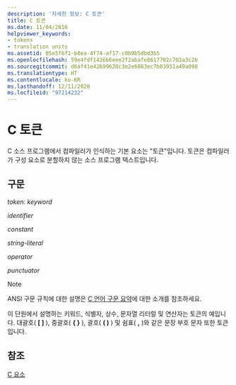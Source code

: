 ```yaml
---
description: '자세한 정보: C 토큰'
title: C 토큰
ms.date: 11/04/2016
helpviewer_keywords:
- tokens
- translation units
ms.assetid: 05e5f6f1-b8ea-4f74-af17-c0b9b5dbd3b5
ms.openlocfilehash: 59e4fdf1426b6eee2f2abafe8617782c702a3c2b
ms.sourcegitcommit: d6af41e42699628c3e2e6063ec7b03931a49a098
ms.translationtype: HT
ms.contentlocale: ko-KR
ms.lasthandoff: 12/11/2020
ms.locfileid: "97214232"
---
```

# <a name="c-tokens"></a>C 토큰

C 소스 프로그램에서 컴파일러가 인식하는 기본 요소는 "토큰"입니다. 토큰은 컴파일러가 구성 요소로 분할하지 않는 소스 프로그램 텍스트입니다.

## <a name="syntax"></a>구문

*token*: *keyword*

*identifier*

*constant*

*string-literal*

*operator*

*punctuator*

> [!NOTE]
> ANSI 구문 규칙에 대한 설명은 [C 언어 구문 요약](../c-language/c-language-syntax-summary.md)에 대한 소개를 참조하세요.

이 단원에서 설명하는 키워드, 식별자, 상수, 문자열 리터럴 및 연산자는 토큰의 예입니다. 대괄호( **[ ]** ), 중괄호( **{ }** ), 괄호( **( )** ) 및 쉼표( **,** )와 같은 문장 부호 문자 또한 토큰입니다.

## <a name="see-also"></a>참조

[C 요소](../c-language/elements-of-c.md)
